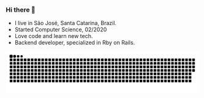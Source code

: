 ### Hi there 👋

* I live in São José, Santa Catarina, Brazil.
* Started Computer Science, 02/2020
* Love code and learn new tech.
* Backend developer, specialized in Rby on Rails.

![Snake animation](https://github.com/mishmanners/mishmanners/blob/output/github-contribution-grid-snake.svg)
